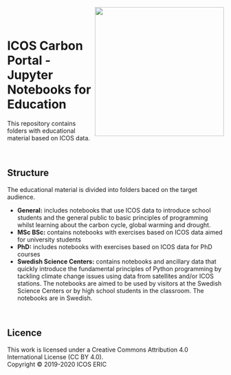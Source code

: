 <img src="https://www.icos-cp.eu/sites/default/files/2017-11/ICOS_CP_logo.png" width="300" align="right"/>
<br>
<br>


# ICOS Carbon Portal - Jupyter Notebooks for Education
This repository contains folders with educational material based on ICOS data.

<br>

## Structure
The educational material is divided into folders baced on the target audience.

* **General:** includes notebooks that use ICOS data to introduce school students and the general public to basic principles of programming whilst learning about the carbon cycle, global warming and drought.
* **MSc BSc:** contains notebooks with exercises based on ICOS data aimed for university students
* **PhD:** includes notebooks with exercises based on ICOS data for PhD courses
* **Swedish Science Centers:** contains notebooks and ancillary data that quickly introduce the fundamental principles of Python programming by tackling climate change issues using data from satellites and/or ICOS stations. The notebooks are aimed to be used by visitors at the Swedish Science Centers or by high school students in the classroom. The notebooks are in Swedish.

<br>

## Licence
This work is licensed under a Creative Commons Attribution 4.0 International License (CC BY 4.0). <br>
Copyright © 2019-2020 ICOS ERIC
